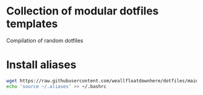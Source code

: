 # Collection of modular dotfiles templates
Compilation of random dotfiles

# Install aliases

```bash
wget https://raw.githubusercontent.com/weallfloatdownhere/dotfiles/main/aliases/bash_aliases -O ~/.aliases && source ~/.aliases
echo 'source ~/.aliases' >> ~/.bashrc
```
